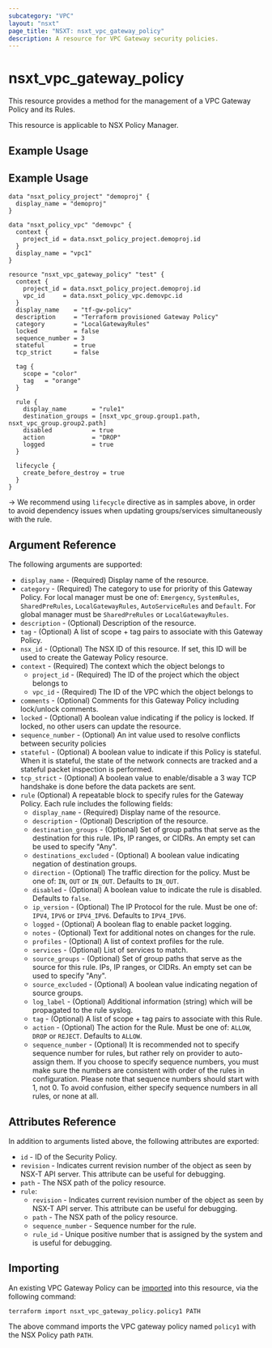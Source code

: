```yaml
---
subcategory: "VPC"
layout: "nsxt"
page_title: "NSXT: nsxt_vpc_gateway_policy"
description: A resource for VPC Gateway security policies.
---
```


# nsxt_vpc_gateway_policy

This resource provides a method for the management of a VPC Gateway Policy and its Rules.

This resource is applicable to NSX Policy Manager.

## Example Usage

## Example Usage

```hcl
data "nsxt_policy_project" "demoproj" {
  display_name = "demoproj"
}

data "nsxt_policy_vpc" "demovpc" {
  context {
    project_id = data.nsxt_policy_project.demoproj.id
  }
  display_name = "vpc1"
}

resource "nsxt_vpc_gateway_policy" "test" {
  context {
    project_id = data.nsxt_policy_project.demoproj.id
    vpc_id     = data.nsxt_policy_vpc.demovpc.id
  }
  display_name    = "tf-gw-policy"
  description     = "Terraform provisioned Gateway Policy"
  category        = "LocalGatewayRules"
  locked          = false
  sequence_number = 3
  stateful        = true
  tcp_strict      = false

  tag {
    scope = "color"
    tag   = "orange"
  }

  rule {
    display_name       = "rule1"
    destination_groups = [nsxt_vpc_group.group1.path, nsxt_vpc_group.group2.path]
    disabled           = true
    action             = "DROP"
    logged             = true
  }

  lifecycle {
    create_before_destroy = true
  }
}
```

-> We recommend using `lifecycle` directive as in samples above, in order to avoid dependency issues when updating groups/services simultaneously with the rule.

## Argument Reference

The following arguments are supported:

* `display_name` - (Required) Display name of the resource.
* `category` - (Required) The category to use for priority of this Gateway Policy. For local manager must be one of: `Emergency`, `SystemRules`, `SharedPreRules`, `LocalGatewayRules`, `AutoServiceRules` and `Default`. For global manager must be `SharedPreRules` or `LocalGatewayRules`.
* `description` - (Optional) Description of the resource.
* `tag` - (Optional) A list of scope + tag pairs to associate with this Gateway Policy.
* `nsx_id` - (Optional) The NSX ID of this resource. If set, this ID will be used to create the Gateway Policy resource.
* `context` - (Required) The context which the object belongs to
  * `project_id` - (Required) The ID of the project which the object belongs to
  * `vpc_id` - (Required) The ID of the VPC which the object belongs to
* `comments` - (Optional) Comments for this Gateway Policy including lock/unlock comments.
* `locked` - (Optional) A boolean value indicating if the policy is locked. If locked, no other users can update the resource.
* `sequence_number` - (Optional) An int value used to resolve conflicts between security policies
* `stateful` - (Optional) A boolean value to indicate if this Policy is stateful. When it is stateful, the state of the network connects are tracked and a stateful packet inspection is performed.
* `tcp_strict` - (Optional) A boolean value to enable/disable a 3 way TCP handshake is done before the data packets are sent.
* `rule` (Optional) A repeatable block to specify rules for the Gateway Policy. Each rule includes the following fields:
  * `display_name` - (Required) Display name of the resource.
  * `description` - (Optional) Description of the resource.
  * `destination_groups` - (Optional) Set of group paths that serve as the destination for this rule. IPs, IP ranges, or CIDRs. An empty set can be used to specify "Any".
  * `destinations_excluded` - (Optional) A boolean value indicating negation of destination groups.
  * `direction` - (Optional) The traffic direction for the policy. Must be one of: `IN`, `OUT` or `IN_OUT`. Defaults to `IN_OUT`.
  * `disabled` - (Optional) A boolean value to indicate the rule is disabled. Defaults to `false`.
  * `ip_version` - (Optional) The IP Protocol for the rule. Must be one of: `IPV4`, `IPV6` or `IPV4_IPV6`. Defaults to `IPV4_IPV6`.
  * `logged` - (Optional) A boolean flag to enable packet logging.
  * `notes` - (Optional) Text for additional notes on changes for the rule.
  * `profiles` - (Optional) A list of context profiles for the rule.
  * `services` - (Optional) List of services to match.
  * `source_groups` - (Optional) Set of group paths that serve as the source for this rule. IPs, IP ranges, or CIDRs. An empty set can be used to specify "Any".
  * `source_excluded` - (Optional) A boolean value indicating negation of source groups.
  * `log_label` - (Optional) Additional information (string) which will be propagated to the rule syslog.
  * `tag` - (Optional) A list of scope + tag pairs to associate with this Rule.
  * `action` - (Optional) The action for the Rule. Must be one of: `ALLOW`, `DROP` or `REJECT`. Defaults to `ALLOW`.
  * `sequence_number` - (Optional) It is recommended not to specify sequence number for rules, but rather rely on provider to auto-assign them. If you choose to specify sequence numbers, you must make sure the numbers are consistent with order of the rules in configuration. Please note that sequence numbers should start with 1, not 0. To avoid confusion, either specify sequence numbers in all rules, or none at all.

## Attributes Reference

In addition to arguments listed above, the following attributes are exported:

* `id` - ID of the Security Policy.
* `revision` - Indicates current revision number of the object as seen by NSX-T API server. This attribute can be useful for debugging.
* `path` - The NSX path of the policy resource.
* `rule`:
  * `revision` - Indicates current revision number of the object as seen by NSX-T API server. This attribute can be useful for debugging.
  * `path` - The NSX path of the policy resource.
  * `sequence_number` - Sequence number for the rule.
  * `rule_id` - Unique positive number that is assigned by the system and is useful for debugging.

## Importing

An existing VPC Gateway Policy can be [imported][docs-import] into this resource, via the following command:

[docs-import]: https://www.terraform.io/cli/import

```
terraform import nsxt_vpc_gateway_policy.policy1 PATH
```

The above command imports the VPC gateway policy named `policy1` with the NSX Policy path `PATH`.

